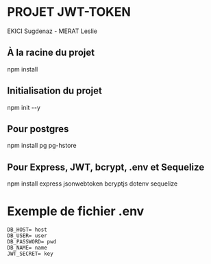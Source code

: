 # PROJET JWT-TOKEN

EKICI Sugdenaz - MERAT Leslie

## À la racine du projet 
npm install

## Initialisation du projet 
npm init --y

## Pour postgres
npm install pg pg-hstore

## Pour Express, JWT, bcrypt, .env et Sequelize
npm install express jsonwebtoken bcryptjs dotenv sequelize 

# Exemple de fichier .env
```dotenv
DB_HOST= host
DB_USER= user
DB_PASSWORD= pwd
DB_NAME= name
JWT_SECRET= key
```
